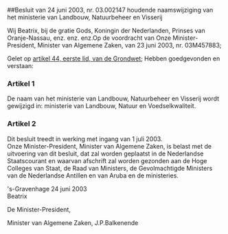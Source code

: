 <meta http-equiv='Content-Type' content='text/html; charset=utf-8' />

##Besluit van 24 juni 2003, nr. 03.002147 houdende naamswijziging van het ministerie van Landbouw, Natuurbeheer en Visserij

Wij Beatrix, bij de gratie Gods, Koningin der Nederlanden, Prinses van Oranje-Nassau, enz. enz. enz.Op de voordracht van Onze Minister-President, Minister van Algemene Zaken, van 23 juni 2003, nr. 03M457883;

Gelet op [artikel 44, eerste lid, van de Grondwet](../../../../../wet/grondwet/BWBR0001840/README.md);
Hebben goedgevonden en verstaan:    

### Artikel  1  

De naam van het ministerie van Landbouw, Natuurbeheer en Visserij wordt gewijzigd in: ministerie van Landbouw, Natuur en Voedselkwaliteit.  

### Artikel  2  

Dit besluit treedt in werking met ingang van 1 juli 2003.  
Onze Minister-President, Minister van Algemene Zaken, is belast met de uitvoering van dit besluit, dat zal worden geplaatst in de Nederlandse Staatscourant en waarvan afschrift zal worden gezonden aan de Hoge Colleges van Staat, de Raad van Ministers, de Gevolmachtigde Ministers van de Nederlandse Antillen en van Aruba en de ministeries.   

's-Gravenhage 
24 juni 2003  
Beatrix   

De 
Minister-President, 

Minister van Algemene Zaken, 
J.P.Balkenende    
